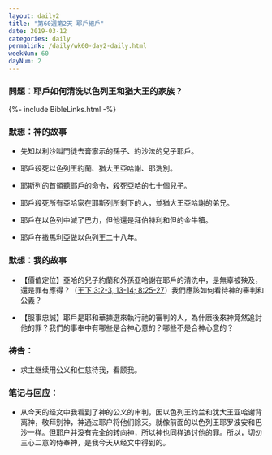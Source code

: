 ```yaml
---
layout: daily2
title: "第60週第2天 耶戶絕戶"
date: 2019-03-12
categories: daily
permalink: /daily/wk60-day2-daily.html
weekNum: 60
dayNum: 2
---
```


### 問題：耶戶如何清洗以色列王和猶大王的家族？

{%- include BibleLinks.html -%}

### 默想：神的故事 
+ 先知以利沙叫門徒去膏寧示的孫子、約沙法的兒子耶戶。 

+ 耶戶殺死以色列王約蘭、猶大王亞哈謝、耶洗別。 

+ 耶斯列的首領聽耶戶的命令，殺死亞哈的七十個兒子。 

+ 耶戶殺死所有亞哈家在耶斯列所剩下的人，並猶大王亞哈謝的弟兄。 

+ 耶戶在以色列中滅了巴力，但他還是拜伯特利和但的金牛犢。 

+ 耶戶在撒馬利亞做以色列王二十八年。 

### 默想：我的故事
+ 【價值定位】亞哈的兒子約蘭和外孫亞哈謝在耶戶的清洗中，是無辜被殃及，還是罪有應得？（[王下 3:2-3, 13-14; 8:25-27](https://www.biblegateway.com/passage/?search=列王紀下3.2-3%2C13-14%2C8%3A25-27&version=CUVMPT)）我們應該如何看待神的審判和公義？ 

+ 【服事忠誠】耶戶是耶和華揀選來執行祂的審判的人，為什麽後來神竟然追討他的罪？我們的事奉中有哪些是合神心意的？哪些不是合神心意的？

### 祷告：

+ 求主继续用公义和仁慈待我，看顾我。

### 笔记与回应：

+ 从今天的经文中我看到了神的公义的审判，因以色列王约兰和犹大王亚哈谢背离神，敬拜别神，神通过耶户将他们除灭。就像前面的以色列王耶罗波安和巴沙一样。但耶户并没有完全的转向神，所以神也同样追讨他的罪。所以，切勿三心二意的侍奉神，是我今天从经文中得到的。
